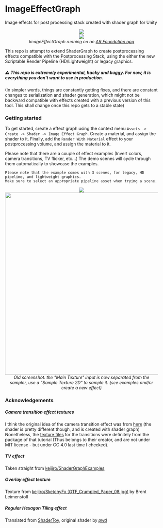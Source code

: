 # ImageEffectGraph
Image effects for post processing stack created with shader graph for Unity

<p align="center">
  <img src="Preview/showcase.gif"><br>
  <img src="Preview/ar.gif"><br>
  <i>ImageEffectGraph running on an <a href="https://github.com/iBicha/MobileARTest">AR Foundation app</a></i>
</p>

This repo is attempt to extend ShaderGraph to create postprocessing effects compatible with the Postprocessing Stack, using the either the new Scriptable Render Pipeline (HD/Lightweight) or legacy graphics.

##### :warning: This repo is extremely experimental, hacky and buggy. For now, it is everything you don't want to use in production. 
(In simpler words, things are constantly getting fixes, and there are constant changes to serialization and shader generation, which might not be backward compatible with effects created with a previous version of this tool. This shall change once this repo gets to a stable state)

### Getting started
To get started, create a effect graph using the context menu `Assets -> Create -> Shader -> Image Effect Graph`. Create a material, and assign the shader to it. Finally, add the `Render With Material` effect to your postprocessing volume, and assign the material to it.

Please note that there are a couple of effect examples (Invert colors, camera transitions, TV flicker, etc...)
The demo scenes will cycle through them automatically to showcase the examples.

```
Please note that the example comes with 3 scenes, for legacy, HD pipeline, and lightweight graphics.
Make sure to select an appropriate pipeline asset when trying a scene.
```
<p align="center">
  <img src="Preview/transition.gif"><br>
  <img src="https://raw.github.com/iBicha/ImageEffectGraph/master/Preview/invert.png" width="600"><br>
  <i>Old screenshot: the "Main Texture" input is now separated from the sampler, use a "Sample Texture 2D" to sample it. (see examples and/or create a new effect)</i>
</p>


### Acknowledgements
##### Camera transition effect textures
I think the original idea of the camera transition effect was from [here](https://www.youtube.com/watch?v=LnAoD7hgDxw) (the shader is pretty different though, and is created with shader graph)
Nonetheless, the [texture files](Assets/Sample/Assets/Textures) for the transitions were definitely from the package of that tutorial (Thus belongs to their creator, and are not under MIT license - but under CC 4.0 last time I checked).
##### TV effect
Taken straight from [keijiro/ShaderGraphExamples](https://github.com/keijiro/ShaderGraphExamples/tree/master/Assets/Examples/TV)
##### Overlay effect texture
Texture from [keijiro/SketchyFx (OTF_Crumpled_Paper_08.jpg)](https://github.com/keijiro/SketchyFx/blob/master/Assets/Textures/OTF_Crumpled_Paper_08.jpg) by Brent Leimenstoll
##### Regular Hexagon Tiling effect
Translated from [ShaderToy](https://www.shadertoy.com/view/4ldGWB), original shader by [_pwd_](https://www.shadertoy.com/user/_pwd_)
